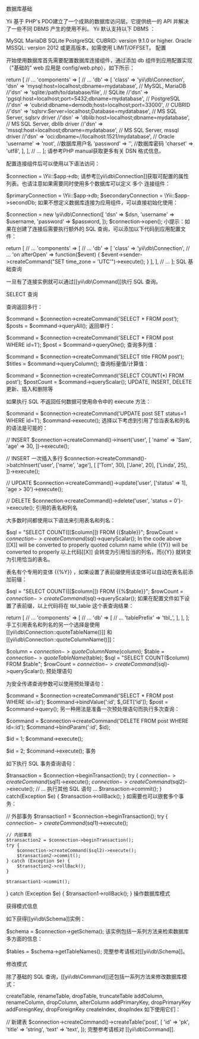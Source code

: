 数据库基础

Yii 基于 PHP's PDO建立了一个成熟的数据库访问层。它提供统一的 API 并解决了一些不同 DBMS 产生的使用不利。 Yii 默认支持以下 DBMS ：

MySQL
MariaDB
SQLite
PostgreSQL
CUBRID: version 9.1.0 or higher.
Oracle
MSSQL: version 2012 或更高版本，如需使用 LIMIT/OFFSET。
配置

开始使用数据库首先需要配置数据库连接组件，通过添加 db 组件到应用配置实现（"基础的" web 应用是 config/web.php），如下所示：

return [
    // ...
    'components' => [
        // ...
        'db' => [
            'class' => 'yii\db\Connection',
            'dsn' => 'mysql:host=localhost;dbname=mydatabase', // MySQL, MariaDB
            //'dsn' => 'sqlite:/path/to/database/file', // SQLite
            //'dsn' => 'pgsql:host=localhost;port=5432;dbname=mydatabase', // PostgreSQL
            //'dsn' => 'cubrid:dbname=demodb;host=localhost;port=33000', // CUBRID
            //'dsn' => 'sqlsrv:Server=localhost;Database=mydatabase', // MS SQL Server, sqlsrv driver
            //'dsn' => 'dblib:host=localhost;dbname=mydatabase', // MS SQL Server, dblib driver
            //'dsn' => 'mssql:host=localhost;dbname=mydatabase', // MS SQL Server, mssql driver
            //'dsn' => 'oci:dbname=//localhost:1521/mydatabase', // Oracle
            'username' => 'root', //数据库用户名
            'password' => '', //数据库密码
            'charset' => 'utf8',
        ],
    ],
    // ...
];
请参考PHP manual获取更多有关 DSN 格式信息。

配置连接组件后可以使用以下语法访问：

$connection = \Yii::$app->db;
请参考[[yii\db\Connection]]获取可配置的属性列表。也请注意如果需要同时使用多个数据库可以定义 多个 连接组件：

$primaryConnection = \Yii::$app->db;
$secondaryConnection = \Yii::$app->secondDb;
如果不想定义数据库连接为应用组件，可以直接初始化使用：

$connection = new \yii\db\Connection([
    'dsn' => $dsn,
     'username' => $username,
     'password' => $password,
]);
$connection->open();
小提示：如果在创建了连接后需要执行额外的 SQL 查询，可以添加以下代码到应用配置文件：

return [
    // ...
    'components' => [
        // ...
        'db' => [
            'class' => 'yii\db\Connection',
            // ...
            'on afterOpen' => function($event) {
                $event->sender->createCommand("SET time_zone = 'UTC'")->execute();
            }
        ],
    ],
    // ...
];
SQL 基础查询

一旦有了连接实例就可以通过[[yii\db\Command]]执行 SQL 查询。

SELECT 查询

查询返回多行：

$command = $connection->createCommand('SELECT * FROM post');
$posts = $command->queryAll();
返回单行：

$command = $connection->createCommand('SELECT * FROM post WHERE id=1');
$post = $command->queryOne();
查询多列值：

$command = $connection->createCommand('SELECT title FROM post');
$titles = $command->queryColumn();
查询标量值/计算值：

$command = $connection->createCommand('SELECT COUNT(*) FROM post');
$postCount = $command->queryScalar();
UPDATE, INSERT, DELETE 更新、插入和删除等

如果执行 SQL 不返回任何数据可使用命令中的 execute 方法：

$command = $connection->createCommand('UPDATE post SET status=1 WHERE id=1');
$command->execute();
选择以下考虑到引用了恰当表名和列名的语法是可能的：

// INSERT
$connection->createCommand()->insert('user', [
    'name' => 'Sam',
    'age' => 30,
])->execute();

// INSERT 一次插入多行
$connection->createCommand()->batchInsert('user', ['name', 'age'], [
    ['Tom', 30],
    ['Jane', 20],
    ['Linda', 25],
])->execute();

// UPDATE
$connection->createCommand()->update('user', ['status' => 1], 'age > 30')->execute();

// DELETE
$connection->createCommand()->delete('user', 'status = 0')->execute();
引用的表名和列名

大多数时间都使用以下语法来引用表名和列名：

$sql = "SELECT COUNT([[$column]]) FROM {{$table}}";
$rowCount = $connection->createCommand($sql)->queryScalar();
In the code above [[X]] will be converted to properly quoted column name while {{Y}} will be converted to properly 以上代码[[X]] 会转变为引用恰当的列名，而{{Y}} 就转变为引用恰当的表名。

表名有个专用的变体 {{%Y}} ，如果设置了表前缀使用该变体可以自动在表名前添加前缀：

$sql = "SELECT COUNT([[$column]]) FROM {{%$table}}";
$rowCount = $connection->createCommand($sql)->queryScalar();
如果在配置文件如下设置了表前缀，以上代码将在 tbl_table 这个表查询结果：

return [
    // ...
    'components' => [
        // ...
        'db' => [
            // ...
            'tablePrefix' => 'tbl_',
        ],
    ],
];
手工引用表名和列名的另一个选择是使用[[yii\db\Connection::quoteTableName()]] 和 [[yii\db\Connection::quoteColumnName()]]：

$column = $connection->quoteColumnName($column);
$table = $connection->quoteTableName($table);
$sql = "SELECT COUNT($column) FROM $table";
$rowCount = $connection->createCommand($sql)->queryScalar();
预处理语句

为安全传递查询参数可以使用预处理语句：

$command = $connection->createCommand('SELECT * FROM post WHERE id=:id');
$command->bindValue(':id', $_GET['id']);
$post = $command->query();
另一种用法是准备一次预处理语句而执行多次查询：

$command = $connection->createCommand('DELETE FROM post WHERE id=:id');
$command->bindParam(':id', $id);

$id = 1;
$command->execute();

$id = 2;
$command->execute();
事务

如下执行 SQL 事务查询语句：

$transaction = $connection->beginTransaction();
try {
    $connection->createCommand($sql1)->execute();
     $connection->createCommand($sql2)->execute();
    // ... 执行其他 SQL 语句 ...
    $transaction->commit();
} catch(Exception $e) {
    $transaction->rollBack();
}
如需要也可以嵌套多个事务：

// 外部事务
$transaction1 = $connection->beginTransaction();
try {
    $connection->createCommand($sql1)->execute();

    // 内部事务
    $transaction2 = $connection->beginTransaction();
    try {
        $connection->createCommand($sql2)->execute();
        $transaction2->commit();
    } catch (Exception $e) {
        $transaction2->rollBack();
    }

    $transaction1->commit();
} catch (Exception $e) {
    $transaction1->rollBack();
}
操作数据库模式

获得模式信息

如下获得[[yii\db\Schema]]实例：

$schema = $connection->getSchema();
该实例包括一系列方法来检索数据库多方面的信息：

$tables = $schema->getTableNames();
完整参考请核对[[yii\db\Schema]]。

修改模式

除了基础的 SQL 查询，[[yii\db\Command]]还包括一系列方法来修改数据库模式：

createTable, renameTable, dropTable, truncateTable
addColumn, renameColumn, dropColumn, alterColumn
addPrimaryKey, dropPrimaryKey
addForeignKey, dropForeignKey
createIndex, dropIndex
如下使用它们：

// 新建表
$connection->createCommand()->createTable('post', [
    'id' => 'pk',
    'title' => 'string',
    'text' => 'text',
]);
完整参考请核对 [[yii\db\Command]].
